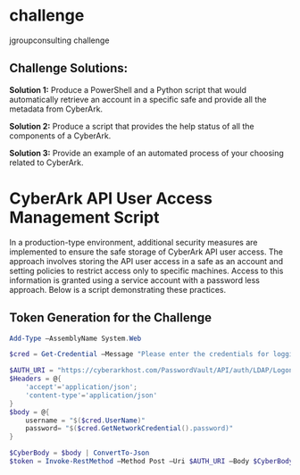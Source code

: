 # challenge
 jgroupconsulting challenge 

## Challenge Solutions:
**Solution 1:**
Produce a PowerShell and a Python script that would automatically retrieve an account in a specific safe and provide all the metadata from CyberArk.

**Solution 2:**
Produce a script that provides the help status of all the components of a CyberArk.

**Solution 3:**
Provide an example of an automated process of your choosing related to CyberArk.

# CyberArk API User Access Management Script

In a production-type environment, additional security measures are implemented to ensure the safe storage of CyberArk API user access. The approach involves storing the API user access in a safe as an account and setting policies to restrict access only to specific machines. Access to this information is granted using a service account with a password less approach. Below is a script demonstrating these practices.

## Token Generation for the Challenge 

```powershell
Add-Type –AssemblyName System.Web

$cred = Get-Credential –Message "Please enter the credentials for logging into CyberArk host cyberarkhost.com" –UserName $env:UserName

$AUTH_URI = "https://cyberarkhost.com/PasswordVault/API/auth/LDAP/Logon"
$Headers = @{
    'accept'='application/json';
    'content-type'='application/json'
}
$body = @{
    username = "$($cred.UserName)"
    password= "$($cred.GetNetworkCredential().password)"
}

$CyberBody = $body | ConvertTo-Json
$token = Invoke-RestMethod –Method Post –Uri $AUTH_URI –Body $CyberBody –Headers $Headers
